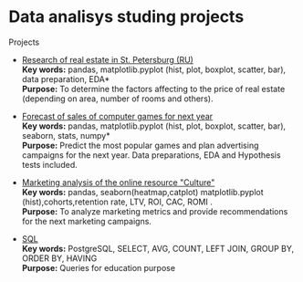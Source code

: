 # Data analisys studing projects

Projects
- [Research of real estate in St. Petersburg (RU)](./Flats_sale_Spb/)<br> **Key words:** pandas, matplotlib.pyplot (hist, plot, boxplot, scatter, bar), data preparation, EDA* <br>
**Purpose:** To determine the factors affecting to the price of real estate (depending on area, number of rooms and others).

- [Forecast of sales of computer games for next year](./Computer_game_analysis/) <br> 
**Key words:** pandas, matplotlib.pyplot (hist, plot, boxplot, scatter, bar), seaborn, stats, numpy* <br> **Purpose:** Predict the most popular games  and plan advertising campaigns for the next year. Data preparations, EDA and Hypothesis tests included.

- [Marketing analysis of the online resource "Culture"](./Culture/) <br> 
**Key words:** pandas, seaborn(heatmap,catplot) matplotlib.pyplot (hist),cohorts,retention rate, LTV, ROI, CAC, ROMI . <br> **Purpose:** To analyze marketing metrics and provide recommendations for the next marketing campaigns.

- [SQL](./SQL/) <br> 
**Key words:** PostgreSQL, SELECT, AVG, COUNT, LEFT JOIN, GROUP BY, ORDER BY, HAVING <br> **Purpose:** Queries for education purpose